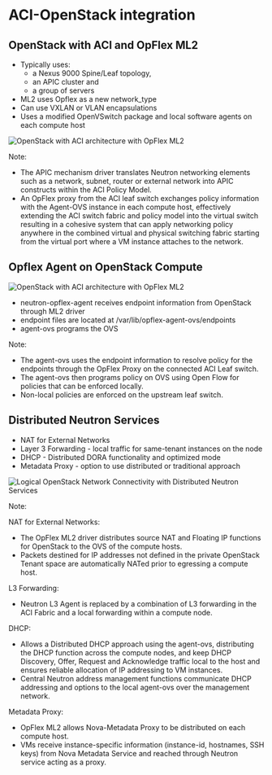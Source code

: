 <!-- .slide: data-state="section-break" id="aci-openstack" data-timing="10" -->
# ACI-OpenStack integration


<!-- .slide: data-state="normal" id="opflex-ml2" data-menu-title="Opflex ML2 Software Architecture" class="diagram-and-list" data-timing="40" -->
## OpenStack with ACI and OpFlex ML2

* Typically uses: 
  * a Nexus 9000 Spine/Leaf topology, 
  * an APIC cluster and 
  * a group of servers 
* ML2 uses Opflex as a new network_type
* Can use VXLAN or VLAN encapsulations
* Uses a modified OpenVSwitch package and local software agents on each compute host

<div class="opflex-openstack">
  <img class="opflex-ml2"
      data-src="images/opflexml2-openstack.jpg"
      alt="OpenStack with ACI architecture with OpFlex ML2" />
</div>

Note:
- The APIC mechanism driver translates Neutron networking elements such as a network, subnet, router or external network into APIC constructs within the ACI Policy Model.
- An OpFlex proxy from the ACI leaf switch exchanges policy information with the Agent-OVS instance in each compute host, effectively extending the ACI switch fabric and policy model into the virtual switch resulting in a cohesive system that can apply networking policy anywhere in the combined virtual and physical switching fabric starting from the virtual port where a VM instance attaches to the network.



<!-- .slide: data-state="normal" id="opflex-agent" data-menu-title="Opflex Agent Architecture on Compute" class="diagram-and-list" data-timing="40" -->
## Opflex Agent on OpenStack Compute

<div class="opflex-openstack">
  <img class="opflex-ml2"
      data-src="images/opflexml2-openstack.jpg"
      alt="OpenStack with ACI architecture with OpFlex ML2" />
</div>

* neutron-opflex-agent receives endpoint information from OpenStack through ML2 driver
* endpoint files are located at /var/lib/opflex-agent-ovs/endpoints
* agent-ovs programs the OVS

Note:
- The agent-ovs uses the endpoint information to resolve policy for the endpoints through the OpFlex Proxy on the connected ACI Leaf switch.
- The agent-ovs then programs policy on OVS using Open Flow for policies that can be enforced locally.
- Non-local policies are enforced on the upstream leaf switch.


<!-- .slide: data-state="normal" id="distributed-neutron" data-menu-title="Distributed Neutron Services" class="diagram-and-list" data-timing="40" -->
## Distributed Neutron Services

* NAT for External Networks
* Layer 3 Forwarding - local traffic for same-tenant instances on the node
* DHCP - Distributed DORA functionality and optimized mode
* Metadata Proxy - option to use distributed or traditional approach 

<div class="opflex-openstack">
  <img class="distributed-neutron"
      data-src="images/distributed-neutron.jpg"
      alt="Logical OpenStack Network Connectivity with Distributed Neutron Services" />
</div>

Note: 

NAT for External Networks:
- The OpFlex ML2 driver distributes source NAT and Floating IP functions for OpenStack to the OVS of the compute hosts.
- Packets destined for IP addresses not defined in the private OpenStack Tenant space are automatically NATed prior to egressing a compute host. 

L3 Forwarding:
- Neutron L3 Agent is replaced by a combination of L3 forwarding in the ACI Fabric and a local forwarding within a compute node. 

DHCP:
- Allows a Distributed DHCP approach using the agent-ovs, distributing the DHCP function across the compute nodes, and keep DHCP Discovery, Offer, Request and Acknowledge traffic local to the host and ensures reliable allocation of IP addressing to VM instances.
- Central Neutron address management functions communicate DHCP addressing and options to the local agent-ovs over the management network. 

Metadata Proxy:
- OpFlex ML2 allows Nova-Metadata Proxy to be distributed on each compute host. 
- VMs receive instance-specific information (instance-id, hostnames, SSH keys) from Nova Metadata Service and reached through Neutron service acting as a proxy.
